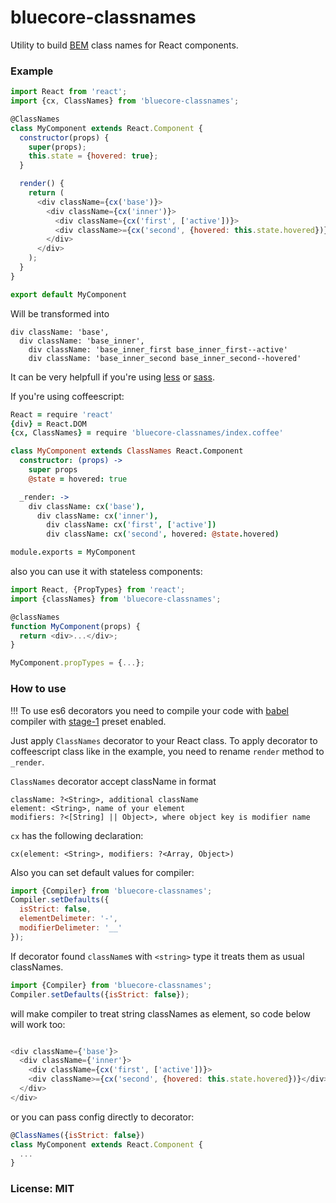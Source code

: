 # bluecore-classnames

Utility to build [BEM](https://en.bem.info/) class names for React components.

### Example

```js
import React from 'react';
import {cx, ClassNames} from 'bluecore-classnames';

@ClassNames
class MyComponent extends React.Component {
  constructor(props) {
    super(props);
    this.state = {hovered: true};
  }

  render() {
    return (
      <div className={cx('base')}>
        <div className={cx('inner')}>
          <div className={cx('first', ['active'])}>
          <div className>={cx('second', {hovered: this.state.hovered})}</div>
        </div>
      </div>
    );
  }
}

export default MyComponent

```

Will be transformed into

```jade
div className: 'base',
  div className: 'base_inner',
    div className: 'base_inner_first base_inner_first--active'
    div className: 'base_inner_second base_inner_second--hovered'
```

It can be very helpfull if you're using [less](http://lesscss.org/) or [sass](http://sass-lang.com/).

If you're using coffeescript:

```coffee
React = require 'react'
{div} = React.DOM
{cx, ClassNames} = require 'bluecore-classnames/index.coffee'

class MyComponent extends ClassNames React.Component
  constructor: (props) ->
    super props
    @state = hovered: true

  _render: ->
    div className: cx('base'),
      div className: cx('inner'),
        div className: cx('first', ['active'])
        div className: cx('second', hovered: @state.hovered)

module.exports = MyComponent

```

also you can use it with stateless components:

```js
import React, {PropTypes} from 'react';
import {classNames} from 'bluecore-classnames';

@classNames
function MyComponent(props) {
  return <div>...</div>;
}

MyComponent.propTypes = {...};

```

### How to use

!!! To use es6 decorators you need to compile your code with [babel](https://babeljs.io/) compiler with [stage-1](https://babeljs.io/docs/plugins/preset-stage-1/) preset enabled.

Just apply `ClassNames` decorator to your React class.
To apply decorator to coffeescript class like in the example, you need to rename `render` method to `_render`.

`ClassNames` decorator accept className in format
```
className: ?<String>, additional className
element: <String>, name of your element
modifiers: ?<[String] || Object>, where object key is modifier name
```

`cx` has the following declaration:
```
cx(element: <String>, modifiers: ?<Array, Object>)
```

Also you can set default values for compiler:

```js
import {Compiler} from 'bluecore-classnames';
Compiler.setDefaults({
  isStrict: false,
  elementDelimeter: '-',
  modifierDelimeter: '__'
});
```

If decorator found `className`s with `<string>` type it treats them as usual classNames.
```js
import {Compiler} from 'bluecore-classnames';
Compiler.setDefaults({isStrict: false});
```
will make compiler to treat string classNames as element,
so code below will work too:
```js

<div className={'base'}>
  <div className={'inner'}>
    <div className={cx('first', ['active'])}>
    <div className>={cx('second', {hovered: this.state.hovered})}</div>
  </div>
</div>

```

or you can pass config directly to decorator:
```js
@ClassNames({isStrict: false})
class MyComponent extends React.Component {
  ...
}
```

### License: MIT
